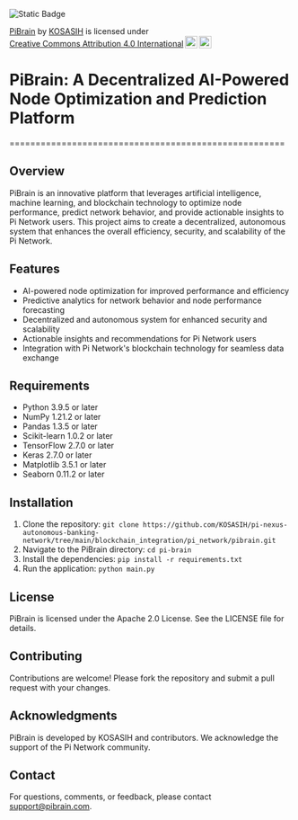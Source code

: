 ![Static Badge](https://img.shields.io/badge/%F0%9F%8E%9B-PiBrain-purple)

<p xmlns:cc="http://creativecommons.org/ns#" xmlns:dct="http://purl.org/dc/terms/"><a property="dct:title" rel="cc:attributionURL" href="https://github.com/KOSASIH/pi-nexus-autonomous-banking-network/tree/main/blockchain_integration/pi_network/pibrain">PiBrain</a> by <a rel="cc:attributionURL dct:creator" property="cc:attributionName" href="https://www.linkedin.com/in/kosasih-81b46b5a">KOSASIH</a> is licensed under <a href="https://creativecommons.org/licenses/by/4.0/?ref=chooser-v1" target="_blank" rel="license noopener noreferrer" style="display:inline-block;">Creative Commons Attribution 4.0 International<img style="height:22px!important;margin-left:3px;vertical-align:text-bottom;" src="https://mirrors.creativecommons.org/presskit/icons/cc.svg?ref=chooser-v1" alt=""><img style="height:22px!important;margin-left:3px;vertical-align:text-bottom;" src="https://mirrors.creativecommons.org/presskit/icons/by.svg?ref=chooser-v1" alt=""></a></p>

# PiBrain: A Decentralized AI-Powered Node Optimization and Prediction Platform
=====================================================

Overview
--------

PiBrain is an innovative platform that leverages artificial intelligence, machine learning, and blockchain technology to optimize node performance, predict network behavior, and provide actionable insights to Pi Network users. This project aims to create a decentralized, autonomous system that enhances the overall efficiency, security, and scalability of the Pi Network.

Features
--------

* AI-powered node optimization for improved performance and efficiency
* Predictive analytics for network behavior and node performance forecasting
* Decentralized and autonomous system for enhanced security and scalability
* Actionable insights and recommendations for Pi Network users
* Integration with Pi Network's blockchain technology for seamless data exchange

Requirements
------------

* Python 3.9.5 or later
* NumPy 1.21.2 or later
* Pandas 1.3.5 or later
* Scikit-learn 1.0.2 or later
* TensorFlow 2.7.0 or later
* Keras 2.7.0 or later
* Matplotlib 3.5.1 or later
* Seaborn 0.11.2 or later

Installation
------------

1. Clone the repository: `git clone https://github.com/KOSASIH/pi-nexus-autonomous-banking-network/tree/main/blockchain_integration/pi_network/pibrain.git`
2. Navigate to the PiBrain directory: `cd pi-brain`
3. Install the dependencies: `pip install -r requirements.txt`
4. Run the application: `python main.py`

License
-------

PiBrain is licensed under the Apache 2.0 License. See the LICENSE file for details.

Contributing
------------

Contributions are welcome! Please fork the repository and submit a pull request with your changes.

Acknowledgments
---------------

PiBrain is developed by KOSASIH and contributors. We acknowledge the support of the Pi Network community.

Contact
-------

For questions, comments, or feedback, please contact [support@pibrain.com](mailto:support@pibrain.com).
